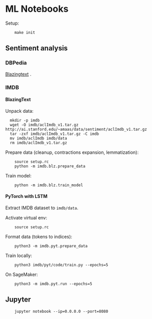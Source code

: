 # ML Notebooks

Setup:

```shell script
    make init
```

## Sentiment analysis

### DBPedia

[Blazingtext](https://github.com/aws/amazon-sagemaker-examples/blob/master/introduction_to_amazon_algorithms/blazingtext_text_classification_dbpedia/blazingtext_text_classification_dbpedia.ipynb)
.

### IMDB

#### BlazingText

Unpack data:

```shell script
  mkdir -p imdb
  wget -O imdb/aclImdb_v1.tar.gz http://ai.stanford.edu/~amaas/data/sentiment/aclImdb_v1.tar.gz    
  tar -zxf imdb/aclImdb_v1.tar.gz -C imdb
  mv imdb/aclImdb imdb/data 
  rm imdb/aclImdb_v1.tar.gz
```

Prepare data (cleanup, contractions expansion, lemmatization):

```shell script
    source setup.rc
    python -m imdb.blz.prepare_data
```

Train model:

```shell script
    python -m imdb.blz.train_model
```

#### PyTorch with LSTM

Extract IMDB dataset to `imdb/data`.

Activate virtual env:

```shell
    source setup.rc
```

Format data (tokens to indices):

```shell
    python3 -m imdb.pyt.prepare_data
```

Train locally:

```shell
    python3 imdb/pyt/code/train.py --epochs=5
```

On SageMaker:

```shell
    python3 -m imdb.pyt.run --epochs=5
```

## Jupyter

```shell script
    jupyter notebook --ip=0.0.0.0 --port=8080
```
